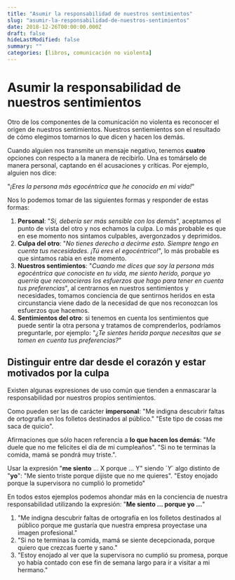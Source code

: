 ```yaml
---
title: "Asumir la responsabilidad de nuestros sentimientos"
slug: "asumir-la-responsabilidad-de-nuestros-sentimientos"
date: 2018-12-26T00:00:00.000Z
draft: false
hideLastModified: false
summary: ""
categories: [libros, comunicación no violenta]
---
```


Asumir la responsabilidad de nuestros sentimientos
================================================================================

  Otro de los componentes de la comunicación no violenta es reconocer el origen
  de nuestros sentimientos. Nuestros sentiemientos son el resultado de cómo
  elegimos tomarnos lo que dicen y hacen los demás.

  Cuando alguien nos transmite un mensaje negativo, tenemos __cuatro__ opciones
  con respecto a la manera de recibirlo. Una es tomárselo de manera personal,
  captando en él acusaciones y críticas. Por ejemplo, alguien nos dice:

  "*¡Eres la persona más egocéntrica que he conocido en mi vida!*"

  Nos lo podemos tomar de las siguientes formas y responder de estas formas:

  1. __Personal__: "*Sí, debería ser más sensible con los demás*", aceptamos el
  punto de vista del otro y nos echamos la culpa. Lo más probable es que en ese
  momento nos sintamos culpables, avergonzados y deprimidos.
  2. __Culpa del otro__: "*No tienes derecho a decirme esto. Siempre tengo en
  cuenta tus necesidades. ¡Tú eres el egocéntrico!*", lo más probable es que
  sintamos rabia en este momento.
  3. __Nuestros sentimientos__: "*Cuando me dices que soy la persona más
  egocéntrica que conociste en tu vida, me siento herido, porque yo querría que
  reconocieras los esfuerzos que hago para tener en cuenta tus preferencias*",
  al centrarnos en nuestros sentimientos y necesidades, tomamos conciencia de
  que sentirnos heridos en esta circunstancia viene dado de la necesidad de que
  nos reconozcan los esfuerzos que hacemos.
  4. __Sentimientos del otro__: si tenemos en cuenta los sentimientos que puede
  sentir la otra persona y tratamos de comprenderlos, podríamos preguntarle, por
  ejemplo: "*¿Te sientes herida porque necesitas que se tomen en cuenta tus
  preferencias?*"

Distinguir entre dar desde el corazón y estar motivados por la culpa
--------------------------------------------------------------------------------

  Existen algunas expresiones de uso común que tienden a enmascarar la
  responsabilidad por nuestros propios sentimientos.

  Como pueden ser las de carácter __impersonal__: "Me indigna descubrir faltas
  de ortografía en los folletos destinados al público." "Este tipo de cosas me
  saca de quicio".

  Afirmaciones que sólo hacen referencia a __lo que hacen los demás__: "Me duele
  que no me felicites el día de mi cumpleaños". "Si no te terminas la comida,
  mamá se pondrá muy triste.".

  Usar la expresión "__me siento__ ... X porque ... Y" siendo ´*Y*´ algo
  distinto de "__yo__": "Me siento triste porque dijiste que no me quieres".
  "Estoy enojado porque la supervisora no cumplió lo prometido"

  En todos estos ejemplos podemos ahondar más en la conciencia de nuestra
  responsabilidad utilizando la expresión: "__Me siento ... porque yo ...__"

  1. "Me indigna descubrir faltas de ortografía en los folletos destinados al
  público porque me gustaría que nuestra empresa proyectase una imagen
  profesional."
  2. "Si no te terminas la comida, mamá se siente decepcionada, porque quiero
  que crezcas fuerte y sano."
  3. "Estoy enojado al ver que la supervisora no cumplió su promesa, porque yo
  había contado con ese fin de semana largo para ir a visitar a mi hermano."

<!-- El dolor de expresar nuestras necesidades frente al dolor de no expresarlas -->
<!-- -------------------------------------------------------------------------------- -->

<!-- TODO: etapas de la esclavitud emocional-->


